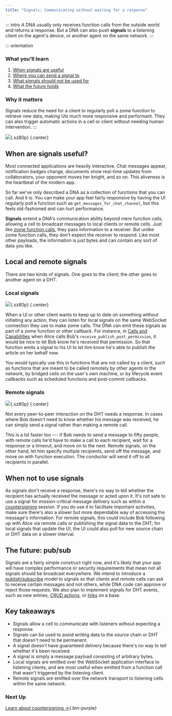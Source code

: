 ```yaml
---
title: "Signals: Communicating without waiting for a response"
---
```


::: intro
A DNA usually only receives function calls from the outside world and returns a response. But a DNA can also push **signals** to a listening client on the agent's device, or another agent on the same network.
:::

::: orientation
### <i class="fas fa-thunderstorm"></i> What you'll learn

1. [When signals are useful](#when-are-signals-useful)
2. [Where you can send a signal to](#local-and-remote-signals)
3. [What signals should not be used for](#when-not-to-use-signals)
4. [What the future holds](#the-future-pub-sub)

### <i class="far fa-atom"></i> Why it matters

Signals reduce the need for a client to regularly poll a zome function to retrieve new data, making UIs much more responsive and performant. They can also trigger automatic actions in a cell or client without needing human intervention.
:::

![](/assets/img/concepts/9.1-signals.png){.sz80p} {.center}

## When are signals useful?

Most connected applications are heavily interactive. Chat messages appear, notification badges change, documents show real-time updates from collaborators, your opponent moves her knight, and so on. This aliveness is the heartbeat of the modern app.

So far we've only described a DNA as a collection of functions that you can call. And it is. You can make your app feel fairly responsive by having the UI regularly poll a function such as `get_messages_for_chat_channel`, but this feels old-fashioned and can hurt performance.

**Signals** extend a DNA's communication ability beyond mere function calls, allowing a cell to broadcast messages to local clients or remote cells. Just like [zome function calls](../8_calls_capabilities/), they pass information to a receiver. But unlike zome function calls, they don't expect the receiver to respond. Like most other payloads, the information is just bytes and can contain any sort of data you like.

## Local and remote signals

There are two kinds of signals. One goes to the client; the other goes to another agent on a DHT.

### Local signals

![](/assets/img/concepts/9.2-client-signal.png){.sz80p} {.center}

When a UI or other client wants to keep up to date on something without initiating any action, they can listen for local signals on the same WebSocket connection they use to make zome calls. The DNA can emit these signals as part of a zome function or other callback. For instance, in [Calls and Capabilities](../8_calls_capabilities/) when Alice calls Bob's `receive_publish_post_permission`, it would be nice to let Bob know he's received that permission. So that function emits a signal to his UI to let him know he's able to publish the article on her behalf now.

You would typically use this in functions that are not called by a client, such as functions that are meant to be called remotely by other agents in the network, by bridged cells on the user's own machine, or by lifecycle event callbacks such as scheduled functions and post-commit callbacks.

### Remote signals

![](/assets/img/concepts/9.3-remote-signal.png){.sz80p} {.center}

Not every peer-to-peer interaction on the DHT needs a response. In cases where Bob doesn't need to know whether his message was received, he can simply send a signal rather than making a remote call.

This is a lot faster too --- if Bob needs to send a message to fifty people, with remote calls he'd have to make a call to each recipient, wait for a response or a timeout, and move on to the next. Remote signals, on the other hand, let him specify multiple recipients, send off the message, and move on with function execution. The conductor will send it off to all recipients in parallel.

## When not to use signals

As signals don't receive a response, there's no way to tell whether the recipient has actually received the message or acted upon it. It's not safe to use a signal for mission-critical message delivery such as within a [countersigning](../10_countersigning) session. If you do use it to facilitate important activities, make sure there's also a slower but more dependable way of accessing the message's information. For remote signals, this could include Bob following up with Alice via remote calls or publishing the signal data to the DHT; for local signals that update the UI, the UI could also poll for new source chain or DHT data on a slower interval.

## The future: pub/sub

Signals are a fairly simple construct right now, and it's likely that your app will have complex performance or security requirements that mean not all signals should be broadcast everywhere. We intend to introduce a [publish/subscribe](https://en.wikipedia.org/wiki/Publish%E2%80%93subscribe_pattern) model to signals so that clients and remote cells can ask to receive certain messages and not others, while DNA code can approve or reject those requests. We also plan to implement signals for DHT events, such as new entries, [CRUD actions](../6_crud_actions/), or [links](../5_links_anchors/) on a base.

## Key takeaways

* Signals allow a cell to communicate with listeners without expecting a response.
* Signals can be used to avoid writing data to the source chain or DHT that doesn't need to be permanent.
* A signal doesn't have guaranteed delivery because there's no way to tell whether it's been received.
* A signal is simply a message payload consisting of arbitrary bytes.
* Local signals are emitted over the WebSocket application interface to listening clients, and are most useful when emitted from a function call that wasn't triggered by the listening client.
* Remote signals are emitted over the network transport to listening cells within the same network.

### Next Up

[Learn about countersigning →](../10_countersigning/){.btn-purple}